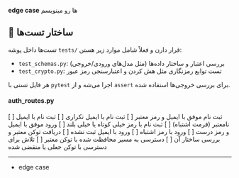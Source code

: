 **edge case‌** ها رو مینویسم



## 📁 ساختار تست‌ها

تست‌ها داخل پوشه `tests/` قرار دارن و فعلاً شامل موارد زیر هستن:

- `test_schemas.py`: بررسی اعتبار و ساختار داده‌ها (مثل مدل‌های ورودی/خروجی)
- `test_crypto.py`: تست توابع رمزنگاری مثل هش کردن و اعتبارسنجی رمز عبور

هر فایل تستی با `pytest` اجرا می‌شه و از `assert` برای بررسی خروجی‌ها استفاده شده.


#### auth_routes.py
[ ] ثبت‌ نام موفق با ایمیل و رمز معتبر
[ ] ثبت‌ نام با ایمیل تکراری
[ ] ثبت‌ نام با ایمیل نامعتبر (فرمت اشتباه)
[ ] ثبت‌ نام با رمز خیلی کوتاه یا خیلی بلند
[ ] ورود موفق با ایمیل و رمز درست
[ ] ورود با رمز اشتباه
[ ] ورود با ایمیل ثبت‌ نشده
[ ] دریافت توکن معتبر و بررسی ساختار آن
[ ] دسترسی به مسیر محافظت ‌شده با توکن معتبر
[ ] تلاش برای دسترسی با توکن جعلی یا منقضی‌ شده






---

* edge case‌
